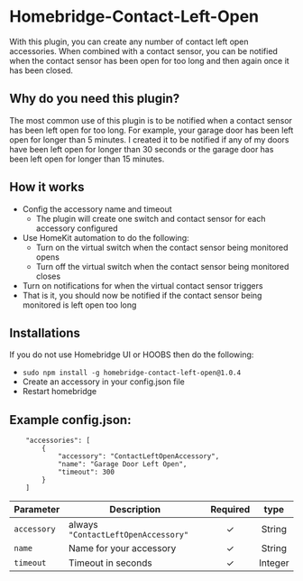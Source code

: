 # Homebridge-Contact-Left-Open

With this plugin, you can create any number of contact left open accessories.  When combined with a contact sensor, you can be notified when the contact sensor has been open for too long and then again once it has been closed.

## Why do you need this plugin?
The most common use of this plugin is to be notified when a contact sensor has been left open for too long.  For example, your garage door has been left open for longer than 5 minutes.  I created it to be notified if any of my doors have been left open for longer than 30 seconds or the garage door has been left open for longer than 15 minutes.

## How it works
* Config the accessory name and timeout
    * The plugin will create one switch and contact sensor for each accessory configured
* Use HomeKit automation to do the following:
    * Turn on the virtual switch when the contact sensor being monitored opens
    * Turn off the virtual switch when the contact sensor being monitored closes
* Turn on notifications for when the virtual contact sensor triggers
* That is it, you should now be notified if the contact sensor being monitored is left open too long

## Installations

If you do not use Homebridge UI or HOOBS then do the following:
* ```sudo npm install -g homebridge-contact-left-open@1.0.4```
* Create an accessory in your config.json file
* Restart homebridge

## Example config.json:
```
    "accessories": [
        {
            "accessory": "ContactLeftOpenAccessory",
            "name": "Garage Door Left Open",
            "timeout": 300
        }
    ]
```

|             Parameter             |         Description                    | Required |   type   |
| --------------------------------  | -------------------------------------- |:--------:|:--------:|
| `accessory`                       | always `"ContactLeftOpenAccessory"`    |     ✓    |  String  |
| `name`                            | Name for your accessory                |     ✓    |  String  |
| `timeout`                         |  Timeout in seconds                      |     ✓    |  Integer |
